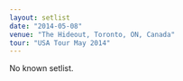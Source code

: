 ```yaml
---
layout: setlist
date: "2014-05-08"
venue: "The Hideout, Toronto, ON, Canada"
tour: "USA Tour May 2014"
---
```


No known setlist.

